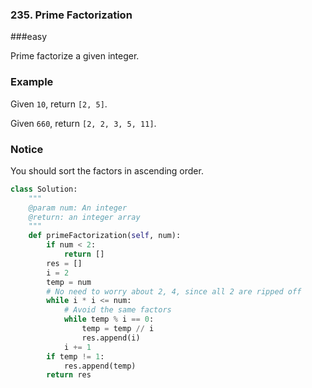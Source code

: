 ### 235. Prime Factorization

###easy

Prime factorize a given integer.

### Example

Given `10`, return `[2, 5]`.

Given `660`, return `[2, 2, 3, 5, 11]`.

### Notice



You should sort the factors in ascending order.

```python
class Solution:
    """
    @param num: An integer
    @return: an integer array
    """
    def primeFactorization(self, num):
        if num < 2:
            return []
        res = []
        i = 2
        temp = num
        # No need to worry about 2, 4, since all 2 are ripped off
        while i * i <= num:
            # Avoid the same factors 
            while temp % i == 0:
                temp = temp // i
                res.append(i)
            i += 1
        if temp != 1:
            res.append(temp)
        return res
```

